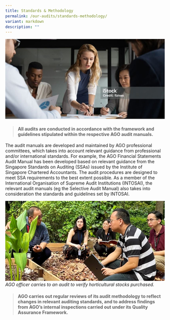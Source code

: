 ```yaml
---
title: Standards & Methodology
permalink: /our-audits/standards-methodology/
variant: markdown
description: ""
---
```

![](/images/istockphoto_1188856983_1024x1024_800x400.jpg)

> #### **All audits are conducted in accordance with the framework and guidelines stipulated within the respective AGO audit manuals.** 

The audit manuals are developed and maintained by AGO professional committees, which takes into account relevant guidance from professional and/or international standards. For example, the AGO Financial Statements Audit Manual has been developed based on relevant guidance from the Singapore Standards on Auditing (SSAs) issued by the Institute of Singapore Chartered Accountants. The audit procedures are designed to meet SSA requirements to the best extent possible. As a member of the International Organisation of Supreme Audit Institutions (INTOSAI), the relevant audit manuals (eg the Selective Audit Manual) also takes into consideration the standards and guidelines set by INTOSAI.

![AGO at Nparks](/images/banner_our_audit.png)
*AGO officer carries to an audit to verify horticultural stocks purchased.* 

> #### **AGO carries out regular reviews of its audit methodology to reflect changes in relevant auditing standards, and to address findings from AGO’s internal inspections carried out under its Quality Assurance Framework.**